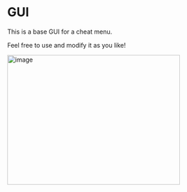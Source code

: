# GUI 

This is a base GUI for a cheat menu.  

Feel free to use and modify it as you like!


<img width="394" height="296" alt="image" src="https://github.com/user-attachments/assets/5eeddf78-0d39-4f36-a7f1-1bd16ca51a37" />

